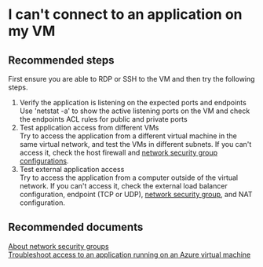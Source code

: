 <properties  
	pageTitle="I can't connect to an application on my VM"
	description="I can't connect to an application on my VM"
	service="microsoft.compute"
	resource="virtualmachines"
	authors="kasparks"
	displayOrder="6"
	selfHelpType="resource"
	supportTopicIds="32411838"
	resourceTags="windows, linux, windowsSQL, redhat"	 
	productPesIds="14749"
	cloudEnvironments="MoonCake"
/>

# I can't connect to an application on my VM

## **Recommended steps**
First ensure you are able to RDP or SSH to the VM and then try the following steps.

1. Verify the application is listening on the expected ports and endpoints <br>
Use 'netstat -a' to show the active listening ports on the VM and check the endpoints ACL rules for public and private ports
2. Test application access from different VMs <br>
Try to access the application from a different virtual machine in the same virtual network, and test the VMs in different subnets. If you can't access it, check the host firewall and [network security group configurations](data-blade:Microsoft_Azure_Network.EffectiveSecurityRulesBlade).
3. Test external application access <br>
Try to access the application from a computer outside of the virtual network. If you can't access it, check the external load balancer configuration, endpoint (TCP or UDP), [network security group](data-blade:Microsoft_Azure_Network.EffectiveSecurityRulesBlade), and NAT configuration.

## **Recommended documents**
[About network security groups](https://docs.azure.cn/virtual-network/virtual-networks-nsg/) <br>
[Troubleshoot access to an application running on an Azure virtual machine](https://docs.azure.cn/virtual-machines/linux/troubleshoot-app-connection/)
